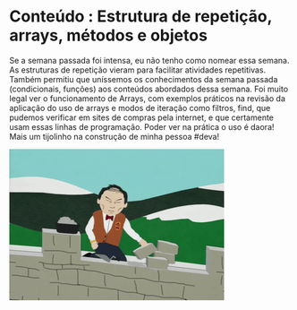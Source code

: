 # Conteúdo : Estrutura de repetição, arrays, métodos e objetos 

Se a semana passada foi intensa, eu não tenho como nomear essa semana. <br>
As estruturas de repetição vieram para facilitar atividades repetitivas. Também permitiu que uníssemos os conhecimentos da semana passada (condicionais, funções) aos conteúdos abordados dessa semana. 
Foi muito legal ver o funcionamento de Arrays, com exemplos práticos na revisão da aplicação do uso de arrays e modos de iteração como filtros, find, que pudemos verificar em sites de compras pela internet, e que certamente usam essas linhas de programação. Poder ver na prática o uso é daora!
Mais um tijolinho na construção de minha pessoa #deva!

![](4CNB.gif)
